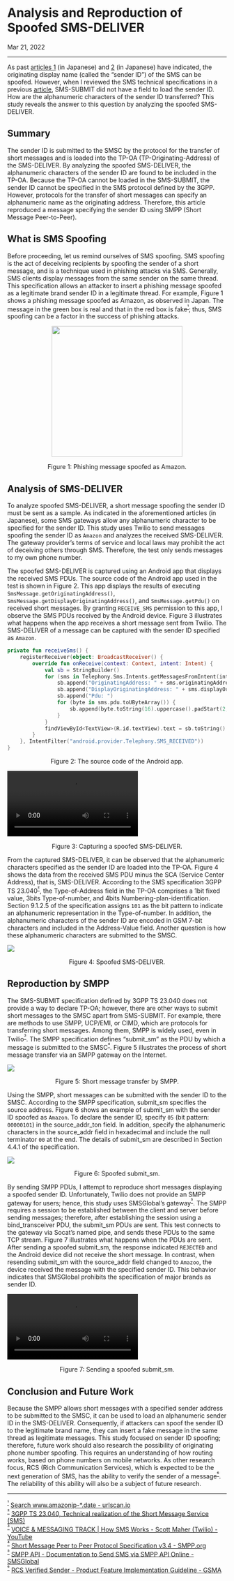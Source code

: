 # Analysis and Reproduction of Spoofed SMS-DELIVER

<p class="modest" align="left">Mar 21, 2022</p>

---

As past [articles 1](/2019/sms_spoofing.md) (in Japanese) and [2](/2019/sms_spoofing_2.md) (in Japanese) have indicated, the originating display name (called the “sender ID”) of the SMS can be spoofed. However, when I reviewed the SMS technical specifications in a previous [article](/2022/transmission_and_detection_of_silent_sms_in_android.md), SMS-SUBMIT did not have a field to load the sender ID. How are the alphanumeric characters of the sender ID transferred? This study reveals the answer to this question by analyzing the spoofed SMS-DELIVER.

## Summary

The sender ID is submitted to the SMSC by the protocol for the transfer of short messages and is loaded into the TP-OA (TP-Originating-Address) of the SMS-DELIVER. By analyzing the spoofed SMS-DELIVER, the alphanumeric characters of the sender ID are found to be included in the TP-OA. Because the TP-OA cannot be loaded in the SMS-SUBMIT, the sender ID cannot be specified in the SMS protocol defined by the 3GPP. However, protocols for the transfer of short messages can specify an alphanumeric name as the originating address. Therefore, this article reproduced a message specifying the sender ID using SMPP (Short Message Peer-to-Peer).

## What is SMS Spoofing

Before proceeding, let us remind ourselves of SMS spoofing. SMS spoofing is the act of deceiving recipients by spoofing the sender of a short message, and is a technique used in phishing attacks via SMS. Generally, SMS clients display messages from the same sender on the same thread. This specification allows an attacker to insert a phishing message spoofed as a legitimate brand sender ID in a legitimate thread. For example, Figure 1 shows a phishing message spoofed as Amazon, as observed in Japan. The message in the green box is real and that in the red box is fake<sup id="f1">[¹](#fn1)</sup>; thus, SMS spoofing can be a factor in the success of phishing attacks.

<p align="center"><img src="/assets/2022/analysis_and_reproduction_of_spoofed_sms-deliver/24_figure1.png" width="300px" /></p>
<p class="modest" align="center">Figure 1: Phishing message spoofed as Amazon.</p>

## Analysis of SMS-DELIVER

To analyze spoofed SMS-DELIVER, a short message spoofing the sender ID must be sent as a sample. As indicated in the aforementioned articles (in Japanese), some SMS gateways allow any alphanumeric character to be specified for the sender ID. This study uses Twilio to send messages spoofing the sender ID as `Amazon` and analyzes the received SMS-DELIVER. The gateway provider’s terms of service and local laws may prohibit the act of deceiving others through SMS. Therefore, the test only sends messages to my own phone number.

The spoofed SMS-DELIVER is captured using an Android app that displays the received SMS PDUs. The source code of the Android app used in the test is shown in Figure 2. This app displays the results of executing `SmsMessage.getOriginatingAddress()`, `SmsMessage.getDisplayOriginatingAddress()`, and `SmsMessage.getPdu()` on received short messages. By granting `RECEIVE_SMS` permission to this app, I observe the SMS PDUs received by the Android device. Figure 3 illustrates what happens when the app receives a short message sent from Twilio. The SMS-DELIVER of a message can be captured with the sender ID specified as `Amazon`.

```kotlin
private fun receiveSms() {
    registerReceiver(object: BroadcastReceiver() {
        override fun onReceive(context: Context, intent: Intent) {
            val sb = StringBuilder()
            for (sms in Telephony.Sms.Intents.getMessagesFromIntent(intent)) {
                sb.append("OriginatingAddress: " + sms.originatingAddress + "\n")
                sb.append("DisplayOriginatingAddress: " + sms.displayOriginatingAddress + "\n")
                sb.append("Pdu: ")
                for (byte in sms.pdu.toUByteArray()) {
                    sb.append(byte.toString(16).uppercase().padStart(2, '0'))
                }
            }
            findViewById<TextView>(R.id.textView).text = sb.toString()
        }
    }, IntentFilter("android.provider.Telephony.SMS_RECEIVED"))
}
```
<p class="modest" align="center">Figure 2: The source code of the Android app.</p>

<video controls src="/assets/2022/analysis_and_reproduction_of_spoofed_sms-deliver/24_figure3.mp4" type="video/mp4"></video>
<p class="modest" align="center">Figure 3: Capturing a spoofed SMS-DELIVER.</p>

From the captured SMS-DELIVER, it can be observed that the alphanumeric characters specified as the sender ID are loaded into the TP-OA. Figure 4 shows the data from the received SMS PDU minus the SCA (Service Center Address), that is, SMS-DELIVER. According to the SMS specification 3GPP TS 23.040<sup id="f2">[²](#fn2)</sup>, the Type-of-Address field in the TP-OA comprises a 1bit fixed value, 3bits Type-of-number, and 4bits Numbering-plan-identification. Section 9.1.2.5 of the specification assigns `101` as the bit pattern to indicate an alphanumeric representation in the Type-of-number. In addition, the alphanumeric characters of the sender ID are encoded in GSM 7-bit characters and included in the Address-Value field. Another question is how these alphanumeric characters are submitted to the SMSC.

<img src="/assets/2022/analysis_and_reproduction_of_spoofed_sms-deliver/24_figure4.png" />
<p class="modest" align="center">Figure 4: Spoofed SMS-DELIVER.</p>

## Reproduction by SMPP

The SMS-SUBMIT specification defined by 3GPP TS 23.040 does not provide a way to declare TP-OA; however, there are other ways to submit short messages to the SMSC apart from SMS-SUBMIT. For example, there are methods to use SMPP, UCP/EMI, or CIMD, which are protocols for transferring short messages. Among them, SMPP is widely used, even in Twilio<sup id="f3">[³](#fn3)</sup>. The SMPP specification defines “submit_sm” as the PDU by which a message is submitted to the SMSC<sup id="f4">[⁴](#fn4)</sup>. Figure 5 illustrates the process of short message transfer via an SMPP gateway on the Internet.

<img src="/assets/2022/analysis_and_reproduction_of_spoofed_sms-deliver/24_figure5.png" />
<p class="modest" align="center">Figure 5: Short message transfer by SMPP.</p>

Using the SMPP, short messages can be submitted with the sender ID to the SMSC. According to the SMPP specification, submit_sm specifies the source address. Figure 6 shows an example of submit_sm with the sender ID spoofed as `Amazon`. To declare the sender ID, specify `05` (bit pattern: `00000101`) in the source_addr_ton field. In addition, specify the alphanumeric characters in the source_addr field in hexadecimal and include the null terminator `00` at the end. The details of submit_sm are described in Section 4.4.1 of the specification.

<img src="/assets/2022/analysis_and_reproduction_of_spoofed_sms-deliver/24_figure6.png" />
<p class="modest" align="center">Figure 6: Spoofed submit_sm.</p>

By sending SMPP PDUs, I attempt to reproduce short messages displaying a spoofed sender ID. Unfortunately, Twilio does not provide an SMPP gateway for users; hence, this study uses SMSGlobal’s gateway<sup id="f5">[⁵](#fn5)</sup>. The SMPP requires a session to be established between the client and server before sending messages; therefore, after establishing the session using a bind_transceiver PDU, the submit_sm PDUs are sent. This test connects to the gateway via Socat’s named pipe, and sends these PDUs to the same TCP stream. Figure 7 illustrates what happens when the PDUs are sent. After sending a spoofed submit_sm, the response indicated `REJECTED` and the Android device did not receive the short message. In contrast, when resending submit_sm with the source_addr field changed to `Amazoo`, the device received the message with the specified sender ID. This behavior indicates that SMSGlobal prohibits the specification of major brands as sender ID.

<video controls src="/assets/2022/analysis_and_reproduction_of_spoofed_sms-deliver/24_figure7.mp4" type="video/mp4"></video>
<p class="modest" align="center">Figure 7: Sending a spoofed submit_sm.</p>

## Conclusion and Future Work

Because the SMPP allows short messages with a specified sender address to be submitted to the SMSC, it can be used to load an alphanumeric sender ID in the SMS-DELIVER. Consequently, if attackers can spoof the sender ID to the legitimate brand name, they can insert a fake message in the same thread as legitimate messages. This study focused on sender ID spoofing; therefore, future work should also research the possibility of originating phone number spoofing. This requires an understanding of how routing works, based on phone numbers on mobile networks. As other research focus, RCS (Rich Communication Services), which is expected to be the next generation of SMS, has the ability to verify the sender of a message<sup id="f6">[⁶](#fn6)</sup>. The reliability of this ability will also be a subject of future research.

---

<sup id="fn1">[¹](#f1)</sup> [Search www.amazonjp-*.date - urlscan.io](https://urlscan.io/search/#www.amazonjp-*.date)  
<sup id="fn2">[²](#f2)</sup> [3GPP TS 23.040, Technical realization of the Short Message Service (SMS)](https://www.3gpp.org/DynaReport/23040.htm)  
<sup id="fn3">[³](#f3)</sup> [VOICE & MESSAGING TRACK | How SMS Works - Scott Maher (Twilio) - YouTube](https://www.youtube.com/watch?v=d5e3FSy3YLQ#t=37)  
<sup id="fn4">[⁴](#f4)</sup> [Short Message Peer to Peer Protocol Specification v3.4 - SMPP.org](https://smpp.org/SMPP_v3_4_Issue1_2.pdf)  
<sup id="fn5">[⁵](#f5)</sup> [SMPP API - Documentation to Send SMS via SMPP API Online - SMSGlobal](https://www.smsglobal.com/smpp-api/)  
<sup id="fn6">[⁶](#f6)</sup> [RCS Verified Sender - Product Feature Implementation Guideline - GSMA](https://www.gsma.com/futurenetworks/wp-content/uploads/2019/03/927_GSMA-RCS-Verified-Sender-report-v5.pdf)
